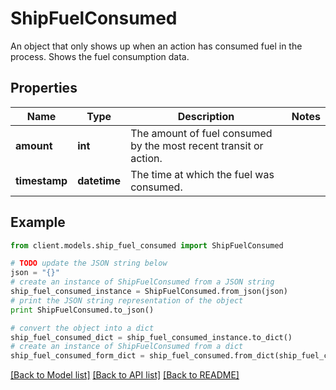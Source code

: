 # ShipFuelConsumed

An object that only shows up when an action has consumed fuel in the process. Shows the fuel consumption data.

## Properties

Name | Type | Description | Notes
------------ | ------------- | ------------- | -------------
**amount** | **int** | The amount of fuel consumed by the most recent transit or action. |
**timestamp** | **datetime** | The time at which the fuel was consumed. |

## Example

```python
from client.models.ship_fuel_consumed import ShipFuelConsumed

# TODO update the JSON string below
json = "{}"
# create an instance of ShipFuelConsumed from a JSON string
ship_fuel_consumed_instance = ShipFuelConsumed.from_json(json)
# print the JSON string representation of the object
print ShipFuelConsumed.to_json()

# convert the object into a dict
ship_fuel_consumed_dict = ship_fuel_consumed_instance.to_dict()
# create an instance of ShipFuelConsumed from a dict
ship_fuel_consumed_form_dict = ship_fuel_consumed.from_dict(ship_fuel_consumed_dict)
```

[[Back to Model list]](../README.md#documentation-for-models) [[Back to API list]](../README.md#documentation-for-api-endpoints) [[Back to README]](../README.md)
